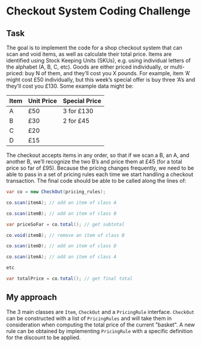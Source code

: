 # Checkout System Coding Challenge

## Task

The goal is to implement the code for a shop checkout system that can scan and void items, as well as calculate their total price. Items are identified using Stock Keeping Units (SKUs), e.g. using individual letters of the alphabet (A, B, C, etc). Goods are either priced individually, or multi-priced: buy N of them, and they’ll cost you X pounds. For example, item ‘A’ might cost £50 individually, but this week’s special offer is buy three ‘A’s and they’ll cost you £130. Some example data might be:

| Item | Unit Price | Special Price |
|------|------------|---------------|
| A    | £50        | 3 for £130    |
| B    | £30        | 2 for £45     |
| C    | £20        |               |
| D    | £15        |               |

The checkout accepts items in any order, so that if we scan a B, an A, and another B, we’ll recognize the two B’s and price them at £45 (for a total price so far of £95). Because the pricing changes frequently, we need to be able to pass in a set of pricing rules each time we start handling a checkout transaction.
The final code should be able to be called along the lines of:

```C#
var co = new CheckOut(pricing_rules);

co.scan(itemA); // add an item of class A

co.scan(itemB); // add an item of class B

var priceSoFar = co.total(); // get subtotal

co.void(itemB); // remove an item of class B

co.scan(itemD); // add an item of class D

co.scan(itemA); // add an item of class A

etc

var totalPrice = co.total(); // get final total
```

## My approach

The 3 main classes are `Item`, `CheckOut` and a `PricingRule` interface. `CheckOut` can be constructed with a list of `PricingRules` and will take them in consideration when computing the total price of the current "basket". A new rule can be obtained by implementing `PricingRule` with a specific definition for the discount to be applied.
